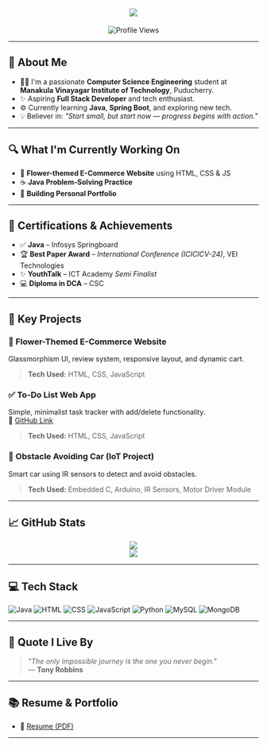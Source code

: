 <h1 align="center">
  <img src="https://readme-typing-svg.demolab.com?font=Fira+Code&weight=500&size=22&pause=1000&color=6C63FF&center=true&vCenter=true&random=false&width=450&lines=Hi+there!+I'm+Nisha+S" />
</h1>

<p align="center">
  <img src="https://komarev.com/ghpvc/?username=Snisha2704&color=6c63ff" alt="Profile Views" />
</p>

---

## 🔬 About Me

- 👩‍💼 I'm a passionate **Computer Science Engineering** student at **Manakula Vinayagar Institute of Technology**, Puducherry.
- ✨ Aspiring **Full Stack Developer** and tech enthusiast.
- ⚙️ Currently learning **Java**, **Spring Boot**, and exploring new tech.
- 💡 Believer in: *"Start small, but start now — progress begins with action."*

---

## 🔍 What I'm Currently Working On

- 🌸 **Flower-themed E-Commerce Website** using HTML, CSS & JS  
- ☕ **Java Problem-Solving Practice**
- 📝 **Building Personal Portfolio**

---

## 🏅 Certifications & Achievements

- ✅ **Java** – Infosys Springboard  
- 🏆 **Best Paper Award** – *International Conference (ICICICV-24)*, VEI Technologies  
- ✨ **YouthTalk** – ICT Academy *Semi Finalist*  
- 💻 **Diploma in DCA** – CSC 

---

## 🌟 Key Projects

### 🌿 Flower-Themed E-Commerce Website  
Glassmorphism UI, review system, responsive layout, and dynamic cart.
> **Tech Used:** HTML, CSS, JavaScript

### ✅ To-Do List Web App  
Simple, minimalist task tracker with add/delete functionality.  
🔗 [GitHub Link](https://precious-cuchufli-fe0b15.netlify.app/)  
> **Tech Used:** HTML, CSS, JavaScript

### 🚗 Obstacle Avoiding Car (IoT Project)  
Smart car using IR sensors to detect and avoid obstacles.
> **Tech Used:** Embedded C, Arduino, IR Sensors, Motor Driver Module

---

## 📈 GitHub Stats

<p align="center">
  <img src="https://github-readme-stats.vercel.app/api?username=Snisha2704&show_icons=true&theme=default" />
  <br />
  <img src="https://github-readme-activity-graph.vercel.app/graph?username=Snisha2704&theme=github-light&hide_border=false&area=true" />
</p>

---

## 💻 Tech Stack

![Java](https://img.shields.io/badge/Java-orange?style=flat-square&logo=java&logoColor=white)
![HTML](https://img.shields.io/badge/HTML5-e34c26?style=flat-square&logo=html5&logoColor=white)
![CSS](https://img.shields.io/badge/CSS3-1572B6?style=flat-square&logo=css3&logoColor=white)
![JavaScript](https://img.shields.io/badge/JavaScript-f7df1e?style=flat-square&logo=javascript&logoColor=black)
![Python](https://img.shields.io/badge/Python-3776AB?style=flat-square&logo=python&logoColor=white)
![MySQL](https://img.shields.io/badge/MySQL-005C84?style=flat-square&logo=mysql&logoColor=white)
![MongoDB](https://img.shields.io/badge/MongoDB-4EA94B?style=flat-square&logo=mongodb&logoColor=white)

---

## 💬 Quote I Live By

> *"The only impossible journey is the one you never begin."*  
> — **Tony Robbins**

---

## 📚 Resume & Portfolio

- 📄 [Resume (PDF)](https://github.com/Snisha2704/resume.pdf)  

---
